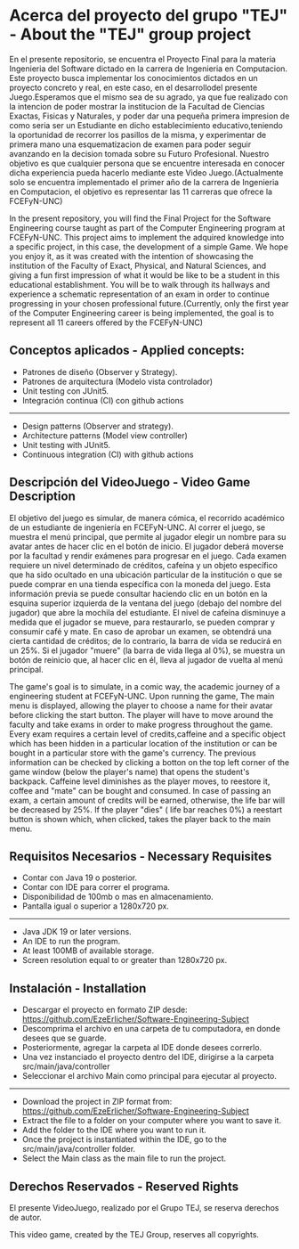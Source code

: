 # Acerca del proyecto del grupo "TEJ" - About the "TEJ" group project

  En el presente repositorio, se encuentra el Proyecto Final para la materia Ingenieria del Software dictado en la carrera de Ingenieria en Computacion. Este proyecto busca implementar los conocimientos dictados en un proyecto concreto y real, en este caso, en el desarrollodel presente Juego.Esperamos que el mismo sea de su agrado, ya que fue realizado con la intencion de poder mostrar la institucion de la Facultad de Ciencias Exactas, Fisicas y Naturales, y poder dar una pequeña primera impresion de como seria ser un Estudiante en dicho establecimiento educativo,teniendo la oportunidad de recorrer los pasillos de la misma, y experimentar de primera mano una esquematizacion de examen para poder seguir avanzando en la decision tomada sobre su Futuro Profesional. Nuestro objetivo es que cualquier persona que se encuentre interesada en conocer dicha experiencia pueda hacerlo mediante este Video Juego.(Actualmente solo se encuentra implementado el primer año de la carrera  de Ingenieria en Computacion, el objetivo es representar las 11 carreras que ofrece la FCEFyN-UNC)

  In the present repository, you will find the Final Project for the Software Engineering course taught as part of the Computer Engineering program at FCEFyN-UNC. This project aims to implement the adquired knowledge into a specific project, in this case, the development of a simple Game. We hope you enjoy it, as it was created with the intention of showcasing the institution of the Faculty of Exact, Physical, and Natural Sciences, and giving a fun first impression of what it would be like to be a student in this educational establishment. You will be to walk through its hallways and experience a schematic representation of an exam in order to continue progressing in your chosen professional future.(Currently, only the first year of the Computer Engineering career is being implemented, the goal is to represent all 11 careers offered by the FCEFyN-UNC)

## Conceptos aplicados - Applied concepts:

- Patrones de diseño (Observer y Strategy).
- Patrones de arquitectura (Modelo vista controlador)
- Unit testing con JUnit5.
- Integración continua (CI) con github actions
----------------------------------------------------------------------
- Design patterns (Observer and strategy).
- Architecture patterns (Model view controller)
- Unit testing with JUnit5.
- Continuous integration (CI) with github actions


## Descripción del VideoJuego - Video Game Description

  El objetivo del juego es simular, de manera cómica, el recorrido académico de un estudiante de ingeniería en FCEFyN-UNC. Al correr el juego, se muestra el menú principal, que permite al jugador elegir un nombre para su avatar antes de hacer clic en el botón de inicio. El jugador deberá moverse por la facultad y rendir exámenes para progresar en el juego. Cada examen requiere un nivel determinado de créditos, cafeína y un objeto específico que ha sido ocultado en una ubicación particular de la institución o que se puede comprar en una tienda específica con la moneda del juego. Esta información previa se puede consultar haciendo clic en un botón en la esquina superior izquierda de la ventana del juego (debajo del nombre del jugador) que abre la mochila del estudiante. El nivel de cafeína disminuye a medida que el jugador se mueve, para restaurarlo, se pueden comprar y consumir café y mate. En caso de aprobar un examen, se obtendrá una cierta cantidad de créditos; de lo contrario, la barra de vida se reducirá en un 25%. Si el jugador "muere" (la barra de vida llega al 0%), se muestra un botón de reinicio que, al hacer clic en él, lleva al jugador de vuelta al menú principal.

  The game's goal is to simulate, in a comic way, the academic journey of a engineering student at FCEFyN-UNC. Upon running the game, The main menu is displayed, allowing the player to choose a name for their avatar before clicking the start button. The player will have to move around the faculty and take exams in order to make progress throughout the game. Every exam requires a certain level of credits,caffeine and a specific object which has been hidden in a particular location of the institution or can be bought in a particular store with the game's currency.  The previous information can be checked by clicking a botton on the top left corner of the game window (below the player's name) that opens the student's backpack. Caffeine level diminishes as the player moves, to reestore it, coffee and "mate" can be bought and consumed. In case of passing an exam, a certain amount of credits will be earned, otherwise, the life bar will be decreased by 25%. If the player "dies" ( life bar reaches 0%) a reestart button is shown which, when clicked, takes the player back to the main menu.

## Requisitos Necesarios - Necessary Requisites

- Contar con Java 19 o posterior.
- Contar con IDE para correr el programa.
- Disponibilidad de 100mb o mas en almacenamiento.
- Pantalla igual o superior a 1280x720 px.
------------------------------------------------------------------ 
- Java JDK 19 or later versions.
- An IDE to run the program.
- At least 100MB of available storage.
- Screen resolution equal to or greater than 1280x720 px.

## Instalación - Installation

- Descargar el proyecto en formato ZIP desde: https://github.com/EzeErlicher/Software-Engineering-Subject
- Descomprima el archivo en una carpeta de tu computadora, en donde desees que se guarde.
- Posteriormente, agregar la carpeta al IDE donde desees correrlo.
- Una vez instanciado el proyecto dentro del IDE, dirigirse a la carpeta src/main/java/controller
- Seleccionar el archivo Main como principal para ejecutar al proyecto.
------------------------------------------------------------------------------------------------------------   
- Download the project in ZIP format from: https://github.com/EzeErlicher/Software-Engineering-Subject
- Extract the file to a folder on your computer where you want to save it.
- Add the folder to the IDE where you want to run it.
- Once the project is instantiated within the IDE, go to the src/main/java/controller folder.
- Select the Main class as the main file to run the project.  


## Derechos Reservados - Reserved Rights

El presente VideoJuego, realizado por el Grupo TEJ, se reserva derechos de autor.

This video game, created by the TEJ Group, reserves all copyrights.






    

    



